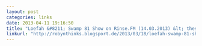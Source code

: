 ```yaml
---
layout: post
categories: links
date: 2013-04-11 19:16:50
title: "Loefah &#8211; Swamp 81 Show on Rinse.FM (14.03.2013) &lt; these are my thoughts"
linkurl: "http://robynthinks.blogsport.de/2013/03/18/loefah-swamp-81-show-on-rinse-fm-14-03-2013/"
---
```

